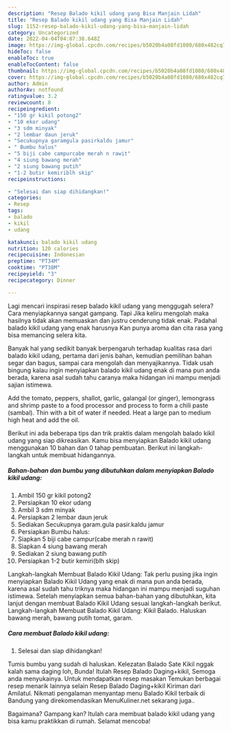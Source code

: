 ```yaml
---
description: "Resep Balado kikil udang yang Bisa Manjain Lidah"
title: "Resep Balado kikil udang yang Bisa Manjain Lidah"
slug: 1152-resep-balado-kikil-udang-yang-bisa-manjain-lidah
category: Uncategorized
date: 2022-04-04T04:07:38.648Z
image: https://img-global.cpcdn.com/recipes/b5020b4a08fd1080/680x482cq70/balado-kikil-udang-foto-resep-utama.jpg
hideToc: false
enableToc: true
enableTocContent: false
thumbnail: https://img-global.cpcdn.com/recipes/b5020b4a08fd1080/680x482cq70/balado-kikil-udang-foto-resep-utama.jpg
cover: https://img-global.cpcdn.com/recipes/b5020b4a08fd1080/680x482cq70/balado-kikil-udang-foto-resep-utama.jpg
author: Admin
authorAv: notfound
ratingvalue: 3.2
reviewcount: 8
recipeingredient:
- "150 gr kikil potong2"
- "10 ekor udang"
- "3 sdm minyak"
- "2 lembar daun jeruk"
- "Secukupnya garamgula pasirkaldu jamur"
- " Bumbu halus"
- "5 biji cabe campurcabe merah n rawit"
- "4 siung bawang merah"
- "2 siung bawang putih"
- "1-2 butir kemiriblh skip"
recipeinstructions:

- "Selesai dan siap dihidangkan!"
categories:
- Resep
tags:
- balado
- kikil
- udang

katakunci: balado kikil udang 
nutrition: 120 calories
recipecuisine: Indonesian
preptime: "PT34M"
cooktime: "PT38M"
recipeyield: "3"
recipecategory: Dinner

---
```



Lagi mencari inspirasi resep balado kikil udang yang menggugah selera? Cara menyiapkannya sangat gampang. Tapi Jika keliru mengolah maka hasilnya tidak akan memuaskan dan justru cenderung tidak enak. Padahal balado kikil udang yang enak harusnya Kan punya aroma dan cita rasa yang bisa memancing selera kita.


Banyak hal yang sedikit banyak berpengaruh terhadap kualitas rasa dari balado kikil udang, pertama dari jenis bahan, kemudian pemilihan bahan segar dan bagus, sampai cara mengolah dan menyajikannya. Tidak usah bingung kalau ingin menyiapkan balado kikil udang enak di mana pun anda berada, karena asal sudah tahu caranya maka hidangan ini mampu menjadi sajian istimewa.

Add the tomato, peppers, shallot, garlic, galangal (or ginger), lemongrass and shrimp paste to a food processor and process to form a chili paste (sambal). Thin with a bit of water if needed. Heat a large pan to medium high heat and add the oil.


Berikut ini ada beberapa tips dan trik praktis dalam mengolah balado kikil udang yang siap dikreasikan. Kamu bisa menyiapkan Balado kikil udang menggunakan 10 bahan dan 0 tahap pembuatan. Berikut ini langkah-langkah untuk membuat hidangannya.

<!--inarticleads1-->

##### Bahan-bahan dan bumbu yang dibutuhkan dalam menyiapkan Balado kikil udang:

1. Ambil 150 gr kikil potong2
1. Persiapkan 10 ekor udang
1. Ambil 3 sdm minyak
1. Persiapkan 2 lembar daun jeruk
1. Sediakan Secukupnya garam.gula pasir.kaldu jamur
1. Persiapkan  Bumbu halus:
1. Siapkan 5 biji cabe campur(cabe merah n rawit)
1. Siapkan 4 siung bawang merah
1. Sediakan 2 siung bawang putih
1. Persiapkan 1-2 butir kemiri(blh skip)


Langkah-langkah Membuat Balado Kikil Udang: Tak perlu pusing jika ingin menyiapkan Balado Kikil Udang yang enak di mana pun anda berada, karena asal sudah tahu triknya maka hidangan ini mampu menjadi suguhan istimewa. Setelah menyiapkan semua bahan-bahan yang dibutuhkan, kita lanjut dengan membuat Balado Kikil Udang sesuai langkah-langkah berikut. Langkah-langkah Membuat Balado Kikil Udang: Kikil Balado. Haluskan bawang merah, bawang putih tomat, garam. 

<!--inarticleads2-->

##### Cara membuat Balado kikil udang:


1. Selesai dan siap dihidangkan!

Tumis bumbu yang sudah di haluskan. Kelezatan Balado Sate Kikil nggak kalah sama daging loh, Bunda! Itulah Resep Balado Daging+kikil, Semoga anda menyukainya. Untuk mendapatkan resep masakan Temukan berbagai resep menarik lainnya selain Resep Balado Daging+kikil Kiriman dari Amilatul. Nikmati pengalaman menyantap menu Balado Kikil terbaik di Bandung yang direkomendasikan MenuKuliner.net sekarang juga.. 

Bagaimana? Gampang kan? Itulah cara membuat balado kikil udang yang bisa kamu praktikkan di rumah. Selamat mencoba!
